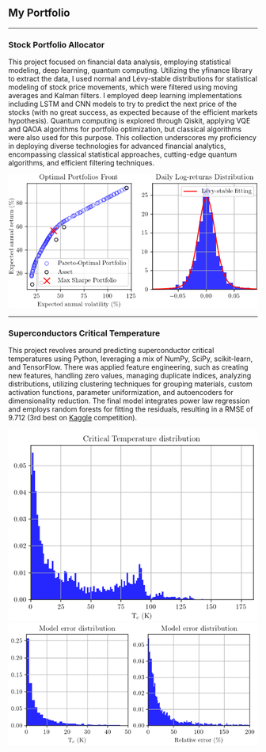 ## My Portfolio

---

### Stock Portfolio Allocator 
<!--(/sample_page)(/pdf/sample_presentation.pdf)(http://example.com/) -->

This project focused on financial data analysis, employing statistical modeling, deep learning, quantum computing. Utilizing the yfinance library to extract the data, I used normal and Lévy-stable distributions for statistical modeling of stock price movements, which were filtered using moving averages and Kalman filters. I employed deep learning implementations including LSTM and CNN models to try to predict the next price of the stocks (with no great success, as expected because of the efficient markets hypothesis). Quantum computing is explored through Qiskit, applying VQE and QAOA algorithms for portfolio optimization, but classical algorithms were also used for this purpose. This collection underscores my proficiency in deploying diverse technologies for advanced financial analytics, encompassing classical statistical approaches, cutting-edge quantum algorithms, and efficient filtering techniques.


<img src="images/stocks_img.png?raw=true"/>

---

### Superconductors Critical Temperature

This project revolves around predicting superconductor critical temperatures using Python, leveraging a mix of NumPy, SciPy, scikit-learn, and TensorFlow. There was applied feature engineering, such as creating new features, handling zero values, managing duplicate indices, analyzing distributions, utilizing clustering techniques for grouping materials, custom activation functions, parameter uniformization, and autoencoders for dimensionality reduction. The final model integrates power law regression and employs random forests for fitting the residuals, resulting in a RMSE of 9.712 (3rd best on <a href="https://www.kaggle.com/c/superconductivity/leaderboard">Kaggle</a> competition).


<img src="images/superconductivity_hist.png?raw=true"/>
<img src="images/superconductivity_errors.png?raw=true"/>





<!--
#---
#<p style="font-size:11px">Page template forked from <a href="https://github.com/evanca/quick-portfolio">evanca</a></p>
-->
